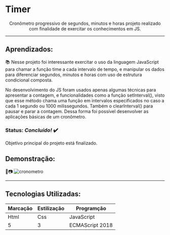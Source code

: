 # Timer
 <div align='center'> Cronômetro progressivo de segundos, minutos e horas projeto realizado com finalidade de exercitar os conhecimentos em JS. </div>

***
 ## Aprendizados:
 <p> 📚 Nesse projeto foi interessante exercitar o uso da linguagem JavaScript para chamar a função time a cada intervalo de tempo, e manipular os dados para diferenciar segundos, minutos e horas com uso de estrutura condicional composta. </p>

<p>  No desenvolvimento do JS foram usados apenas algumas técnicas para apresentar a contagem, e funcionalidades como a função setInterval(), visto que esse método chama uma função em intervalos especificados no caso a cada 1 segundo ou 1000 milissegundos. Também o clearInterval() para pausar e parar a contagem. Dessa forma foi possível desenvolver as aplicações básicas de um cronômetro.
 </p>

 ### Status: *Concluído!* ✔️
 Objetivo principal do projeto está finalizado.

 ## Demonstração: 
🎥📷
![cronometro](https://user-images.githubusercontent.com/98659450/177668644-fd0ab926-f28c-4815-b82e-765e82791619.gif)

***



## Tecnologias Utilizadas:


Marcação | Estilização | Programção
---|---|---
Html | Css | JavaScript
5 | 3 | ECMAScript 2018